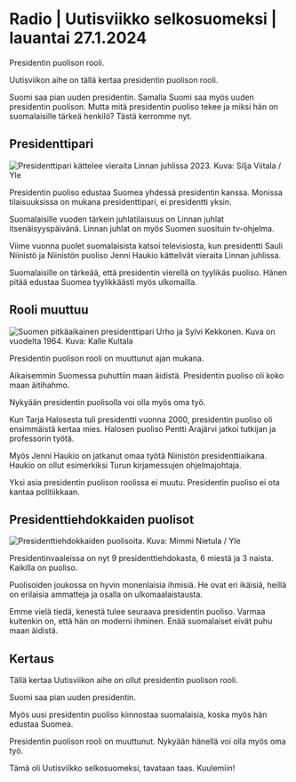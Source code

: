 # Radio \| Uutisviikko selkosuomeksi \| lauantai 27.1.2024

Presidentin puolison rooli.

Uutisviikon aihe on tällä kertaa presidentin puolison rooli.

Suomi saa pian uuden presidentin. Samalla Suomi saa myös uuden presidentin puolison. Mutta mitä presidentin puoliso tekee ja miksi hän on suomalaisille tärkeä henkilö? Tästä kerromme nyt.

## Presidenttipari

![Presidenttipari kättelee vieraita Linnan juhlissa 2023. Kuva: Silja Viitala / Yle](https://images.cdn.yle.fi/image/upload/c_crop,h_1674,w_2976,x_0,y_138/ar_1.7777777777777777,c_fill,g_faces,h_675,w_1200/dpr_1.0/q_auto:eco/f_auto/fl_lossy/v1701887140/39-12116406570bc5211c62)

Presidentin puoliso edustaa Suomea yhdessä presidentin kanssa. Monissa tilaisuuksissa on mukana presidenttipari, ei presidentti yksin.

Suomalaisille vuoden tärkein juhlatilaisuus on Linnan juhlat itsenäisyyspäivänä. Linnan juhlat on myös Suomen suosituin tv-ohjelma.

Viime vuonna puolet suomalaisista katsoi televisiosta, kun presidentti Sauli Niinistö ja Niinistön puoliso Jenni Haukio kättelivät vieraita Linnan juhlissa.

Suomalaisille on tärkeää, että presidentin vierellä on tyylikäs puoliso. Hänen pitää edustaa Suomea tyylikkäästi myös ulkomailla.

## Rooli muuttuu

![Suomen pitkäaikainen presidenttipari Urho ja Sylvi Kekkonen. Kuva on vuodelta 1964. Kuva: Kalle Kultala](https://images.cdn.yle.fi/image/upload/c_crop,h_840,w_1493,x_0,y_79/ar_1.7777777777777777,c_fill,g_faces,h_675,w_1200/dpr_1.0/q_auto:eco/f_auto/fl_lossy/v1706353760/14-svyle-148463531974f0a0bbb)

Presidentin puolison rooli on muuttunut ajan mukana.

Aikaisemmin Suomessa puhuttiin maan äidistä. Presidentin puoliso oli koko maan äitihahmo.

Nykyään presidentin puolisolla voi olla myös oma työ.

Kun Tarja Halosesta tuli presidentti vuonna 2000, presidentin puoliso oli ensimmäistä kertaa mies. Halosen puoliso Pentti Arajärvi jatkoi tutkijan ja professorin työtä.

Myös Jenni Haukio on jatkanut omaa työtä Niinistön presidenttiaikana. Haukio on ollut esimerkiksi Turun kirjamessujen ohjelmajohtaja.

Yksi asia presidentin puolison roolissa ei muutu. Presidentin puoliso ei ota kantaa politiikkaan.

## Presidenttiehdokkaiden puolisot

![Presidenttiehdokkaiden puolisoita. Kuva: Mimmi Nietula / Yle](https://images.cdn.yle.fi/image/upload/c_crop,h_1080,w_1919,x_0,y_0/ar_1.7777777777777777,c_fill,g_faces,h_675,w_1200/dpr_1.0/q_auto:eco/f_auto/fl_lossy/v1704290267/39-1223076659566f783c7c)

Presidentinvaaleissa on nyt 9 presidenttiehdokasta, 6 miestä ja 3 naista. Kaikilla on puoliso.

Puolisoiden joukossa on hyvin monenlaisia ihmisiä. He ovat eri ikäisiä, heillä on erilaisia ammatteja ja osalla on ulkomaalaistausta.

Emme vielä tiedä, kenestä tulee seuraava presidentin puoliso. Varmaa kuitenkin on, että hän on moderni ihminen. Enää suomalaiset eivät puhu maan äidistä.

## Kertaus

Tällä kertaa Uutisviikon aihe on ollut presidentin puolison rooli.

Suomi saa pian uuden presidentin.

Myös uusi presidentin puoliso kiinnostaa suomalaisia, koska myös hän edustaa Suomea.

Presidentin puolison rooli on muuttunut. Nykyään hänellä voi olla myös oma työ.

Tämä oli Uutisviikko selkosuomeksi, tavataan taas. Kuulemiin!

